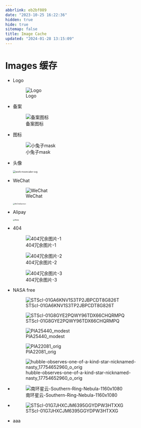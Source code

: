 ```yaml
---
abbrlink: eb2bf089
date: "2023-10-25 16:22:36"
hidden: true
hide: true
sitemap: false
title: Image Cache
updated: "2024-01-28 13:15:09"
---
```


# Images 缓存

- Logo

  <figure>
  <img
  src="https://raw.little-train.com/984fd1e5a6459a2307d37d44d79ac77d9bbc9c1ad655d01b5a6fa7a3fd1788c5.svg"
  alt="Logo" />
  <figcaption aria-hidden="true">Logo</figcaption>
  </figure>

- 备案

  <figure>
  <img
  src="https://raw.little-train.com/a20583c81805fe64f7fa210851ce29754af9d25fd6aa5a3225a9557529602513.png"
  alt="备案图标" />
  <figcaption aria-hidden="true">备案图标</figcaption>
  </figure>

- 图标

  <figure>
  <img
  src="https://raw.little-train.com/092534d8067017a220ae8445d08d7108ff254422e5e86808cd778c08570ba356.svg"
  alt="小兔子mask" />
  <figcaption aria-hidden="true">小兔子mask</figcaption>
  </figure>

- 头像

  <img src="https://raw.little-train.com/f3e9635c25819f061b3cf199e416ebc6a21b98bc3f27fa9a64bd550cb84ab74d.svg" alt="work-mooncake-svg" style="zoom:50%;"/>

- WeChat

  <figure>
  <img
  src="https://raw.little-train.com/e2a7a19f034475e6adbd7257e74b819f0848ac341a2119c4534e48fce8b1f3a4.jpg"
  alt="WeChat" />
  <figcaption aria-hidden="true">WeChat</figcaption>
  </figure>

  <img src="https://raw.little-train.com/410ad8d1d7b52c0c35df9869fb69096bbb69de79aed44f1ca16d6181ad1b2e32.png" alt="WeChatSponsor" style="zoom:33%;"/>

- Alipay

  <img src="https://raw.little-train.com/e6065e0d90c954e59445bd4fdb2ec7a49856232fa6a68000b531cbefd7bb83cf.png" alt="Alipay" style="zoom:33%;"/>

- 404

  <figure>
  <img
  src="https://raw.little-train.com/3272cfa2c99d62e519cafe92a364bba6d8a8e5c0ef4f5f1ad33e19556e6593f6.svg"
  alt="404冗余图片-1" />
  <figcaption aria-hidden="true">404冗余图片-1</figcaption>
  </figure>

  <figure>
  <img
  src="https://raw.little-train.com/33987ecd3f359b7f7da84698bf248566ebb7e4c123311170e31296edb8f17e1d.svg"
  alt="404冗余图片-2" />
  <figcaption aria-hidden="true">404冗余图片-2</figcaption>
  </figure>

  <figure>
  <img
  src="https://raw.little-train.com/3e47fadcb810ab6f4ec8c58a98f80064a6e617b2bf64bf931d0a52cf5d9cdda5.svg"
  alt="404冗余图片-3" />
  <figcaption aria-hidden="true">404冗余图片-3</figcaption>
  </figure>

- NASA free

  <figure>
  <img
  src="https://raw.little-train.com/9e691dbd7ba25c0eb9c62ce7ebfadbbd8b008a97ff58576608290eab51adbf24.png"
  alt="STScI-01GA6KNV1S3TP2JBPCDT8G826T" />
  <figcaption
  aria-hidden="true">STScI-01GA6KNV1S3TP2JBPCDT8G826T</figcaption>
  </figure>

  <figure>
  <img
  src="https://raw.little-train.com/aca07ed9812e9cd25abbd71daf690d268eba23dac9d8f59f186ec55e3bb656a2.png"
  alt="STScI-01G8GYE2PQWY96TDX66CHQRMPQ" />
  <figcaption
  aria-hidden="true">STScI-01G8GYE2PQWY96TDX66CHQRMPQ</figcaption>
  </figure>

  <figure>
  <img
  src="https://raw.little-train.com/91d1e4aedfbeaa7080cec9f96861d91bdabca6551a0ac33744b3c8b4808f1c8f.jpg"
  alt="PIA25440_modest" />
  <figcaption aria-hidden="true">PIA25440_modest</figcaption>
  </figure>

  <figure>
  <img
  src="https://raw.little-train.com/55bb4c566d8918eaa94abb8bd79a5ae4595103bc488f559e55053f4609f3211f.jpg"
  alt="PIA22081_orig" />
  <figcaption aria-hidden="true">PIA22081_orig</figcaption>
  </figure>

  <figure>
  <img
  src="https://raw.little-train.com/13d5b8233f6cb7694260f67f6ff03d19a568ce4d2def9263fa639dcb15f487f3.jpg"
  alt="hubble-observes-one-of-a-kind-star-nicknamed-nasty_17754652960_o_orig" />
  <figcaption
  aria-hidden="true">hubble-observes-one-of-a-kind-star-nicknamed-nasty_17754652960_o_orig</figcaption>
  </figure>

- <figure>
  <img
  src="https://raw.little-train.com/bea766180d95ee532d2cae5755fefcb2ebf2ee2ba9be74cf205704ebe79ef4c7.png"
  alt="南环星云-Southern-Ring-Nebula-1160x1080" />
  <figcaption
  aria-hidden="true">南环星云-Southern-Ring-Nebula-1160x1080</figcaption>
  </figure>

- <figure>
  <img
  src="https://raw.little-train.com/97286759504c6618686ad4e4141c581bb01ef08df8e4ed2a430aa4539f6ceb61.png"
  alt="STScI-01G7JHXCJM6395GGYDPW3HTXXG" />
  <figcaption
  aria-hidden="true">STScI-01G7JHXCJM6395GGYDPW3HTXXG</figcaption>
  </figure>

- aaa

